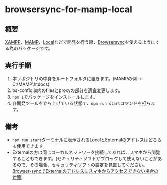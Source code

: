 # browsersync-for-mamp-local

## 概要
[XAMPP](https://www.apachefriends.org/jp/index.html)、[MAMP](https://www.mamp.info/)、[Local](https://localwp.com/)などで開発を行う際、[Browsersync](https://browsersync.io/)を使えるようにする為のパッケージです。

## 実行手順
1. 本リポジトリの中身をルートフォルダに置きます。(MAMPの例 → C:\MAMP\htdocs)
2. bs-config.js内のfilesとproxyの部分を適宜変更します。
2. `npm i`でパッケージをインストールします。
3. 各開発ツールを立ち上げている状態で、`npm run start`コマンドを打ちます。

## 備考
- `npm run start`ターミナルに表示されるLocalとExternalのアドレスはどちらも使用できます。
- Externalの方は同じローカルネットワーク接続してあれば、スマホから閲覧することもできます。(セキュリティソフトがブロックして使えないことがあるので、その場合、セキュリティソフトの設定を見直してください。[Browser-syncでExternalのアドレスにスマホからアクセスできない場合の対策](https://keikenchi.com/browser-sync-can-not-access-externals-address))